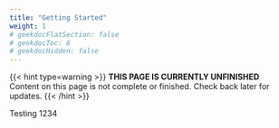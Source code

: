 ```yaml
---
title: "Getting Started"
weight: 1
# geekdocFlatSection: false
# geekdocToc: 6
# geekdocHidden: false
---
```


{{< hint type=warning >}}
**THIS PAGE IS CURRENTLY UNFINISHED**  
Content on this page is not complete or finished. Check back later for updates.
{{< /hint >}}

Testing 1234